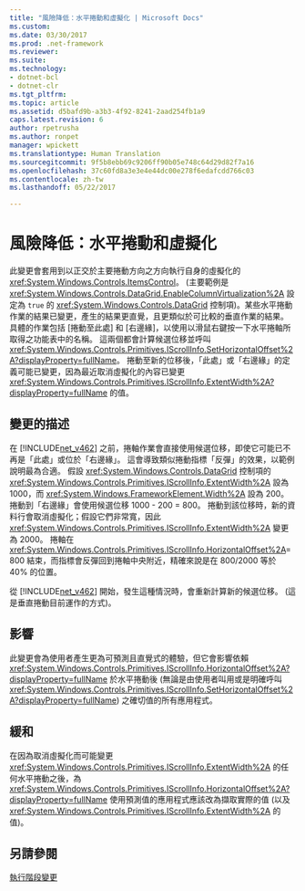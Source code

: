```yaml
---
title: "風險降低：水平捲動和虛擬化 | Microsoft Docs"
ms.custom: 
ms.date: 03/30/2017
ms.prod: .net-framework
ms.reviewer: 
ms.suite: 
ms.technology:
- dotnet-bcl
- dotnet-clr
ms.tgt_pltfrm: 
ms.topic: article
ms.assetid: d5bafd9b-a3b3-4f92-8241-2aad254fb1a9
caps.latest.revision: 6
author: rpetrusha
ms.author: ronpet
manager: wpickett
ms.translationtype: Human Translation
ms.sourcegitcommit: 9f5b8ebb69c9206ff90b05e748c64d29d82f7a16
ms.openlocfilehash: 37c60fd8a3e3e4e44dc00e278f6edafcdd766c03
ms.contentlocale: zh-tw
ms.lasthandoff: 05/22/2017

---
```

# <a name="mitigation-horizontal-scrolling-and-virtualization"></a>風險降低：水平捲動和虛擬化
此變更會套用到以正交於主要捲動方向之方向執行自身的虛擬化的 <xref:System.Windows.Controls.ItemsControl>。 (主要範例是 <xref:System.Windows.Controls.DataGrid.EnableColumnVirtualization%2A> 設定為 `true` 的 <xref:System.Windows.Controls.DataGrid> 控制項)。某些水平捲動作業的結果已變更，產生的結果更直覺，且更類似於可比較的垂直作業的結果。  具體的作業包括 [捲動至此處] 和 [右邊緣]，以使用以滑鼠右鍵按一下水平捲軸所取得之功能表中的名稱。  這兩個都會計算候選位移並呼叫 <xref:System.Windows.Controls.Primitives.IScrollInfo.SetHorizontalOffset%2A?displayProperty=fullName>。  捲動至新的位移後，「此處」或「右邊緣」的定義可能已變更，因為最近取消虛擬化的內容已變更 <xref:System.Windows.Controls.Primitives.IScrollInfo.ExtentWidth%2A?displayProperty=fullName> 的值。  
  
## <a name="description-of-the-change"></a>變更的描述  
 在 [!INCLUDE[net_v462](../../../includes/net-v462-md.md)] 之前，捲軸作業會直接使用候選位移，即使它可能已不再是「此處」或位於「右邊緣」。  這會導致類似捲動指標「反彈」的效果，以範例說明最為合適。  假設 <xref:System.Windows.Controls.DataGrid> 控制項的 <xref:System.Windows.Controls.Primitives.IScrollInfo.ExtentWidth%2A> 設為 1000，而 <xref:System.Windows.FrameworkElement.Width%2A> 設為 200。  捲動到「右邊緣」會使用候選位移 1000 - 200 = 800。  捲動到該位移時，新的資料行會取消虛擬化；假設它們非常寬，因此 <xref:System.Windows.Controls.Primitives.IScrollInfo.ExtentWidth%2A> 變更為 2000。  捲軸在 <xref:System.Windows.Controls.Primitives.IScrollInfo.HorizontalOffset%2A>= 800 結束，而指標會反彈回到捲軸中央附近，精確來說是在 800/2000 等於 40% 的位置。  
  
 從 [!INCLUDE[net_v462](../../../includes/net-v462-md.md)] 開始，發生這種情況時，會重新計算新的候選位移。 (這是垂直捲動目前運作的方式)。  
  
## <a name="impact"></a>影響  
 此變更會為使用者產生更為可預測且直覺式的體驗，但它會影響依賴 <xref:System.Windows.Controls.Primitives.IScrollInfo.HorizontalOffset%2A?displayProperty=fullName> 於水平捲動後 (無論是由使用者叫用或是明確呼叫 <xref:System.Windows.Controls.Primitives.IScrollInfo.SetHorizontalOffset%2A?displayProperty=fullName>) 之確切值的所有應用程式。  
  
## <a name="mitigation"></a>緩和  
 在因為取消虛擬化而可能變更 <xref:System.Windows.Controls.Primitives.IScrollInfo.ExtentWidth%2A> 的任何水平捲動之後，為 <xref:System.Windows.Controls.Primitives.IScrollInfo.HorizontalOffset%2A?displayProperty=fullName> 使用預測值的應用程式應該改為擷取實際的值 (以及 <xref:System.Windows.Controls.Primitives.IScrollInfo.ExtentWidth%2A> 的值)。  
  
## <a name="see-also"></a>另請參閱  
 [執行階段變更](../../../docs/framework/migration-guide/runtime-changes-in-the-net-framework-4-6-2.md)
